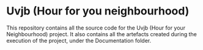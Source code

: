 # Uvjb (Hour for you neighbourhood)

This repository contains all the source code for the Uvjb (Hour for your Neighbourhood) project. It also contains all the artefacts created during the execution of the project, under the Documentation folder.
